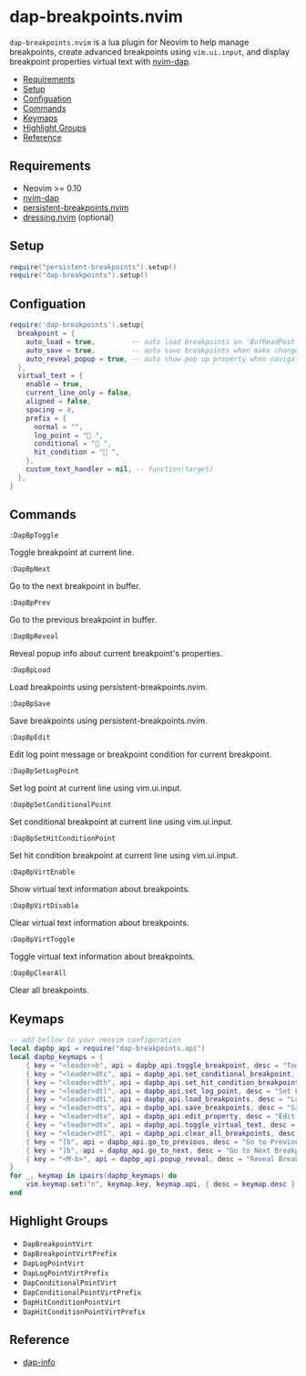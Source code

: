 # dap-breakpoints.nvim

`dap-breakpoints.nvim` is a lua plugin for Neovim to help manage breakpoints,
create advanced breakpoints using `vim.ui.input`, and display breakpoint
properties virtual text with [nvim-dap](https://github.com/mfussenegger/nvim-dap).

- [Requirements](#requirements)
- [Setup](#setup)
- [Configuation](#configuation)
- [Commands](#commands)
- [Keymaps](#keymaps)
- [Highlight Groups](#highlight-groups)
- [Reference](#reference)

## Requirements

- Neovim >= 0.10
- [nvim-dap](https://github.com/mfussenegger/nvim-dap)
- [persistent-breakpoints.nvim](https://github.com/Weissle/persistent-breakpoints.nvim)
- [dressing.nvim](https://github.com/stevearc/dressing.nvim) (optional)

## Setup

```lua
require("persistent-breakpoints").setup()
require("dap-breakpoints").setup()
```

## Configuation

```lua
require('dap-breakpoints').setup{
  breakpoint = {
    auto_load = true,         -- auto load breakpoints on 'BufReadPost'
    auto_save = true,         -- auto save breakpoints when make changes to breakpoints
    auto_reveal_popup = true, -- auto show pop up property when navigate to next/prev breakpoint
  },
  virtual_text = {
    enable = true,
    current_line_only = false,
    aligned = false,
    spacing = 4,
    prefix = {
      normal = "",
      log_point = "󰰍 ",
      conditional = "󰯲 ",
      hit_condition = "󰰁 ",
    },
    custom_text_handler = nil, -- function(target)
  },
}
```

## Commands

`:DapBpToggle`

Toggle breakpoint at current line.

`:DapBpNext`

Go to the next breakpoint in buffer.

`:DapBpPrev`

Go to the previous breakpoint in buffer.

`:DapBpReveal`

Reveal popup info about current breakpoint's properties.

`:DapBpLoad`

Load breakpoints using persistent-breakpoints.nvim.

`:DapBpSave`

Save breakpoints using persistent-breakpoints.nvim.

`:DapBpEdit`

Edit log point message or breakpoint condition for current breakpoint.

`:DapBpSetLogPoint`

Set log point at current line using vim.ui.input.

`:DapBpSetConditionalPoint`

Set conditional breakpoint at current line using vim.ui.input.

`:DapBpSetHitConditionPoint`

Set hit condition breakpoint at current line using vim.ui.input.

`:DapBpVirtEnable`

Show virtual text information about breakpoints.

`:DapBpVirtDisable`

Clear virtual text information about breakpoints.

`:DapBpVirtToggle`

Toggle virtual text information about breakpoints.

`:DapBpClearAll`

Clear all breakpoints.

## Keymaps

```lua
-- add bellow to your neovim configuration
local dapbp_api = require("dap-breakpoints.api")
local dapbp_keymaps = {
    { key = "<leader>b", api = dapbp_api.toggle_breakpoint, desc = "Toggle Breakpoint" },
    { key = "<leader>dtc", api = dapbp_api.set_conditional_breakpoint, desc = "Set Conditional Breakpoint" },
    { key = "<leader>dth", api = dapbp_api.set_hit_condition_breakpoint, desc = "Set Hit Condition Breakpoint" },
    { key = "<leader>dtl", api = dapbp_api.set_log_point, desc = "Set Log Point" },
    { key = "<leader>dtL", api = dapbp_api.load_breakpoints, desc = "Load Breakpoints" },
    { key = "<leader>dts", api = dapbp_api.save_breakpoints, desc = "Save Breakpoints" },
    { key = "<leader>dte", api = dapbp_api.edit_property, desc = "Edit Breakpoint Property" },
    { key = "<leader>dtv", api = dapbp_api.toggle_virtual_text, desc = "Toggle Breakpoint Virtual Text" },
    { key = "<leader>dtC", api = dapbp_api.clear_all_breakpoints, desc = "Clear All Breakpoints" },
    { key = "[b", api = dapbp_api.go_to_previous, desc = "Go to Previous Breakpoint" },
    { key = "]b", api = dapbp_api.go_to_next, desc = "Go to Next Breakpoint" },
    { key = "<M-b>", api = dapbp_api.popup_reveal, desc = "Reveal Breakpoint" },
}
for _, keymap in ipairs(dapbp_keymaps) do
    vim.keymap.set("n", keymap.key, keymap.api, { desc = keymap.desc })
end
```

## Highlight Groups

- `DapBreakpointVirt`
- `DapBreakpointVirtPrefix`
- `DapLogPointVirt`
- `DapLogPointVirtPrefix`
- `DapConditionalPointVirt`
- `DapConditionalPointVirtPrefix`
- `DapHitConditionPointVirt`
- `DapHitConditionPointVirtPrefix`

## Reference

- [dap-info](https://github.com/jonathan-elize/dap-info.nvim)
